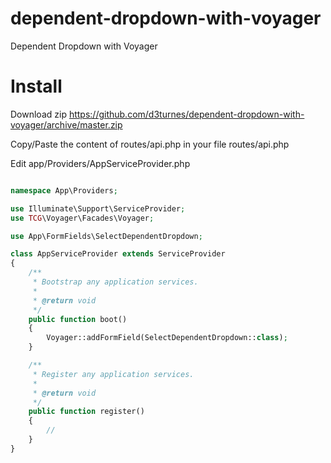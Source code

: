 # dependent-dropdown-with-voyager
Dependent Dropdown with Voyager
 
# Install
Download zip https://github.com/d3turnes/dependent-dropdown-with-voyager/archive/master.zip
 
Copy/Paste the content of routes/api.php in your file routes/api.php

Edit app/Providers/AppServiceProvider.php

```php

namespace App\Providers;

use Illuminate\Support\ServiceProvider;
use TCG\Voyager\Facades\Voyager;

use App\FormFields\SelectDependentDropdown;

class AppServiceProvider extends ServiceProvider
{
    /**
     * Bootstrap any application services.
     *
     * @return void
     */
    public function boot()
    {
        Voyager::addFormField(SelectDependentDropdown::class);
    }

    /**
     * Register any application services.
     *
     * @return void
     */
    public function register()
    {
        //
    }
}

```
